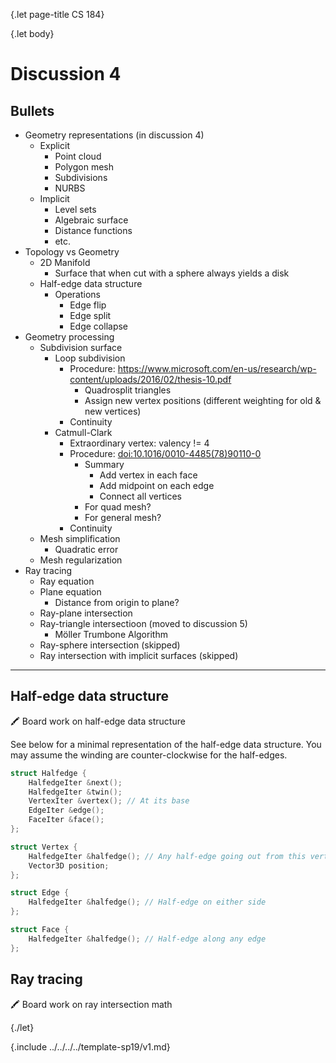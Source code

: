 {.let page-title CS 184}

{.let body}

# Discussion 4

## Bullets

- Geometry representations (in discussion 4)
    - Explicit
        - Point cloud
        - Polygon mesh
        - Subdivisions
        - NURBS
    - Implicit
        - Level sets
        - Algebraic surface
        - Distance functions
        - etc.
- Topology vs Geometry
    - 2D Manifold
        - Surface that when cut with a sphere always yields a disk
    - Half-edge data structure
        - Operations
            - Edge flip
            - Edge split
            - Edge collapse
- Geometry processing
    - Subdivision surface
        - Loop subdivision
            - Procedure: https://www.microsoft.com/en-us/research/wp-content/uploads/2016/02/thesis-10.pdf
                - Quadrosplit triangles
                - Assign new vertex positions (different weighting for old & new vertices)
            - Continuity
        - Catmull-Clark
            - Extraordinary vertex: valency != 4
            - Procedure: [doi:10.1016/0010-4485(78)90110-0](https://doi.org/10.1016%2F0010-4485%2878%2990110-0)
                - Summary
                    - Add vertex in each face
                    - Add midpoint on each edge
                    - Connect all vertices
                - For quad mesh?
                - For general mesh?
            - Continuity
    - Mesh simplification
        - Quadratic error
    - Mesh regularization
- Ray tracing
    - Ray equation
    - Plane equation
        - Distance from origin to plane?
    - Ray-plane intersection
    - Ray-triangle intersectioon (moved to discussion 5)
        - Möller Trumbone Algorithm
    - Ray-sphere intersection (skipped)
    - Ray intersection with implicit surfaces (skipped)

---

## Half-edge data structure

🖍 Board work on half-edge data structure

See below for a minimal representation of the half-edge data structure. You may assume the winding are counter-clockwise for the half-edges.

```c++
struct Halfedge {
    HalfedgeIter &next();
    HalfedgeIter &twin();
    VertexIter &vertex(); // At its base
    EdgeIter &edge();
    FaceIter &face();
};

struct Vertex {
    HalfedgeIter &halfedge(); // Any half-edge going out from this vertex
    Vector3D position;
};

struct Edge {
    HalfedgeIter &halfedge(); // Half-edge on either side
};

struct Face {
    HalfedgeIter &halfedge(); // Half-edge along any edge
};
```

## Ray tracing

🖍 Board work on ray intersection math

{./let}

{.include ../../../../template-sp19/v1.md}
